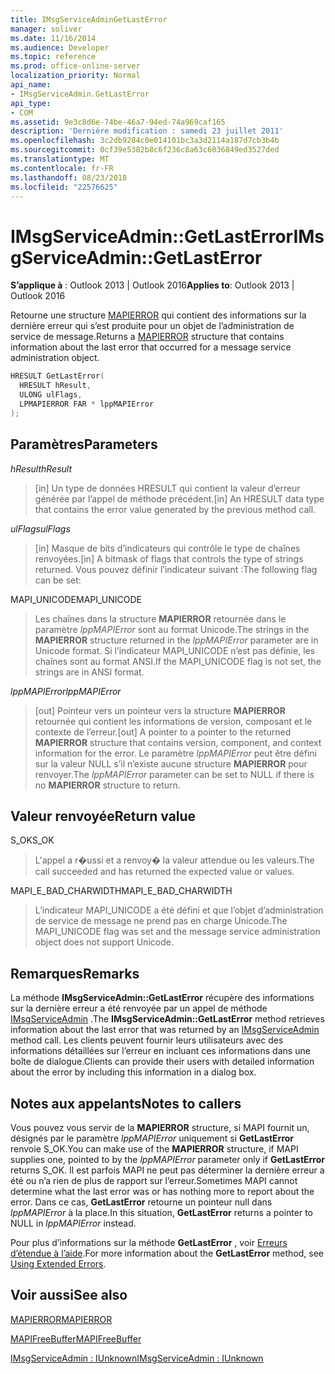 ```yaml
---
title: IMsgServiceAdminGetLastError
manager: soliver
ms.date: 11/16/2014
ms.audience: Developer
ms.topic: reference
ms.prod: office-online-server
localization_priority: Normal
api_name:
- IMsgServiceAdmin.GetLastError
api_type:
- COM
ms.assetid: 9e3c8d6e-74be-46a7-94ed-74a969caf165
description: 'Derniére modification : samedi 23 juillet 2011'
ms.openlocfilehash: 3c2db9284c0e014101bc3a3d2114a187d7cb3b4b
ms.sourcegitcommit: 0cf39e5382b8c6f236c8a63c6036849ed3527ded
ms.translationtype: MT
ms.contentlocale: fr-FR
ms.lasthandoff: 08/23/2018
ms.locfileid: "22576625"
---
```

# <a name="imsgserviceadmingetlasterror"></a><span data-ttu-id="97b71-103">IMsgServiceAdmin::GetLastError</span><span class="sxs-lookup"><span data-stu-id="97b71-103">IMsgServiceAdmin::GetLastError</span></span>

  
  
<span data-ttu-id="97b71-104">**S’applique à** : Outlook 2013 | Outlook 2016</span><span class="sxs-lookup"><span data-stu-id="97b71-104">**Applies to**: Outlook 2013 | Outlook 2016</span></span> 
  
<span data-ttu-id="97b71-105">Retourne une structure [MAPIERROR](mapierror.md) qui contient des informations sur la dernière erreur qui s’est produite pour un objet de l’administration de service de message.</span><span class="sxs-lookup"><span data-stu-id="97b71-105">Returns a [MAPIERROR](mapierror.md) structure that contains information about the last error that occurred for a message service administration object.</span></span> 
  
```cpp
HRESULT GetLastError(
  HRESULT hResult,
  ULONG ulFlags,
  LPMAPIERROR FAR * lppMAPIError
);
```

## <a name="parameters"></a><span data-ttu-id="97b71-106">Paramètres</span><span class="sxs-lookup"><span data-stu-id="97b71-106">Parameters</span></span>

 <span data-ttu-id="97b71-107">_hResult_</span><span class="sxs-lookup"><span data-stu-id="97b71-107">_hResult_</span></span>
  
> <span data-ttu-id="97b71-108">[in] Un type de données HRESULT qui contient la valeur d’erreur générée par l’appel de méthode précédent.</span><span class="sxs-lookup"><span data-stu-id="97b71-108">[in] An HRESULT data type that contains the error value generated by the previous method call.</span></span>
    
 <span data-ttu-id="97b71-109">_ulFlags_</span><span class="sxs-lookup"><span data-stu-id="97b71-109">_ulFlags_</span></span>
  
> <span data-ttu-id="97b71-110">[in] Masque de bits d’indicateurs qui contrôle le type de chaînes renvoyées.</span><span class="sxs-lookup"><span data-stu-id="97b71-110">[in] A bitmask of flags that controls the type of strings returned.</span></span> <span data-ttu-id="97b71-111">Vous pouvez définir l’indicateur suivant :</span><span class="sxs-lookup"><span data-stu-id="97b71-111">The following flag can be set:</span></span>
    
<span data-ttu-id="97b71-112">MAPI_UNICODE</span><span class="sxs-lookup"><span data-stu-id="97b71-112">MAPI_UNICODE</span></span> 
  
> <span data-ttu-id="97b71-113">Les chaînes dans la structure **MAPIERROR** retournée dans le paramètre _lppMAPIError_ sont au format Unicode.</span><span class="sxs-lookup"><span data-stu-id="97b71-113">The strings in the **MAPIERROR** structure returned in the  _lppMAPIError_ parameter are in Unicode format.</span></span> <span data-ttu-id="97b71-114">Si l’indicateur MAPI_UNICODE n’est pas définie, les chaînes sont au format ANSI.</span><span class="sxs-lookup"><span data-stu-id="97b71-114">If the MAPI_UNICODE flag is not set, the strings are in ANSI format.</span></span> 
    
 <span data-ttu-id="97b71-115">_lppMAPIError_</span><span class="sxs-lookup"><span data-stu-id="97b71-115">_lppMAPIError_</span></span>
  
> <span data-ttu-id="97b71-116">[out] Pointeur vers un pointeur vers la structure **MAPIERROR** retournée qui contient les informations de version, composant et le contexte de l’erreur.</span><span class="sxs-lookup"><span data-stu-id="97b71-116">[out] A pointer to a pointer to the returned **MAPIERROR** structure that contains version, component, and context information for the error.</span></span> <span data-ttu-id="97b71-117">Le paramètre _lppMAPIError_ peut être défini sur la valeur NULL s’il n’existe aucune structure **MAPIERROR** pour renvoyer.</span><span class="sxs-lookup"><span data-stu-id="97b71-117">The  _lppMAPIError_ parameter can be set to NULL if there is no **MAPIERROR** structure to return.</span></span> 
    
## <a name="return-value"></a><span data-ttu-id="97b71-118">Valeur renvoyée</span><span class="sxs-lookup"><span data-stu-id="97b71-118">Return value</span></span>

<span data-ttu-id="97b71-119">S_OK</span><span class="sxs-lookup"><span data-stu-id="97b71-119">S_OK</span></span> 
  
> <span data-ttu-id="97b71-120">L'appel a r�ussi et a renvoy� la valeur attendue ou les valeurs.</span><span class="sxs-lookup"><span data-stu-id="97b71-120">The call succeeded and has returned the expected value or values.</span></span>
    
<span data-ttu-id="97b71-121">MAPI_E_BAD_CHARWIDTH</span><span class="sxs-lookup"><span data-stu-id="97b71-121">MAPI_E_BAD_CHARWIDTH</span></span> 
  
> <span data-ttu-id="97b71-122">L’indicateur MAPI_UNICODE a été défini et que l’objet d’administration de service de message ne prend pas en charge Unicode.</span><span class="sxs-lookup"><span data-stu-id="97b71-122">The MAPI_UNICODE flag was set and the message service administration object does not support Unicode.</span></span>
    
## <a name="remarks"></a><span data-ttu-id="97b71-123">Remarques</span><span class="sxs-lookup"><span data-stu-id="97b71-123">Remarks</span></span>

<span data-ttu-id="97b71-124">La méthode **IMsgServiceAdmin::GetLastError** récupère des informations sur la dernière erreur a été renvoyée par un appel de méthode [IMsgServiceAdmin](imsgserviceadminiunknown.md) .</span><span class="sxs-lookup"><span data-stu-id="97b71-124">The **IMsgServiceAdmin::GetLastError** method retrieves information about the last error that was returned by an [IMsgServiceAdmin](imsgserviceadminiunknown.md) method call.</span></span> <span data-ttu-id="97b71-125">Les clients peuvent fournir leurs utilisateurs avec des informations détaillées sur l’erreur en incluant ces informations dans une boîte de dialogue.</span><span class="sxs-lookup"><span data-stu-id="97b71-125">Clients can provide their users with detailed information about the error by including this information in a dialog box.</span></span> 
  
## <a name="notes-to-callers"></a><span data-ttu-id="97b71-126">Notes aux appelants</span><span class="sxs-lookup"><span data-stu-id="97b71-126">Notes to callers</span></span>

<span data-ttu-id="97b71-127">Vous pouvez vous servir de la **MAPIERROR** structure, si MAPI fournit un, désignés par le paramètre _lppMAPIError_ uniquement si **GetLastError** renvoie S_OK.</span><span class="sxs-lookup"><span data-stu-id="97b71-127">You can make use of the **MAPIERROR** structure, if MAPI supplies one, pointed to by the  _lppMAPIError_ parameter only if **GetLastError** returns S_OK.</span></span> <span data-ttu-id="97b71-128">Il est parfois MAPI ne peut pas déterminer la dernière erreur a été ou n’a rien de plus de rapport sur l’erreur.</span><span class="sxs-lookup"><span data-stu-id="97b71-128">Sometimes MAPI cannot determine what the last error was or has nothing more to report about the error.</span></span> <span data-ttu-id="97b71-129">Dans ce cas, **GetLastError** retourne un pointeur null dans _lppMAPIError_ à la place.</span><span class="sxs-lookup"><span data-stu-id="97b71-129">In this situation, **GetLastError** returns a pointer to NULL in  _lppMAPIError_ instead.</span></span> 
  
<span data-ttu-id="97b71-130">Pour plus d’informations sur la méthode **GetLastError** , voir [Erreurs d’étendue à l’aide](mapi-extended-errors.md).</span><span class="sxs-lookup"><span data-stu-id="97b71-130">For more information about the **GetLastError** method, see [Using Extended Errors](mapi-extended-errors.md).</span></span>
  
## <a name="see-also"></a><span data-ttu-id="97b71-131">Voir aussi</span><span class="sxs-lookup"><span data-stu-id="97b71-131">See also</span></span>



[<span data-ttu-id="97b71-132">MAPIERROR</span><span class="sxs-lookup"><span data-stu-id="97b71-132">MAPIERROR</span></span>](mapierror.md)
  
[<span data-ttu-id="97b71-133">MAPIFreeBuffer</span><span class="sxs-lookup"><span data-stu-id="97b71-133">MAPIFreeBuffer</span></span>](mapifreebuffer.md)
  
[<span data-ttu-id="97b71-134">IMsgServiceAdmin : IUnknown</span><span class="sxs-lookup"><span data-stu-id="97b71-134">IMsgServiceAdmin : IUnknown</span></span>](imsgserviceadminiunknown.md)

